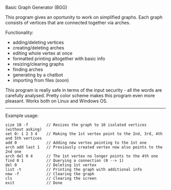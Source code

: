 Basic Graph Generator (BGG)

This program gives an oportunity to work on simplified graphs. Each graph
consists of vertices that are connected together via arches.

Functionality:
  - adding/deleting vertices
  - creating/deleting arches
  - editing whole vertex at once
  - formatted printing altogether with basic info
  - resizing/clearing graphs
  - finding arches
  - generating by a chatbot
  - importing from files (soon)

This program is really safe in terms of
the input security - all the words are
carefully analysed. Pretty color scheme
makes this program even more pleasant.
Works both on Linux and Windows OS.

---

Example usage:
```
size 10 -f        // Resizes the graph to 10 isolated vertices (without asking)
set 0: 1 2 3 4    // Making the 1st vertex point to the 2nd, 3rd, 4th and 5th vertices
add 0             // Adding new vertex pointing to the 1st one
arch add last 1   // Previously created vertex now also points to the 2nd one
arch del 0 4      // The 1st vertex no longer points to the 4th one
find 0 1          // Querying a connection (0 --> 1)
del 0             // Deleting 1st vertex
list -t           // Printing the graph with additional info
new -f            // Clearing the graph
cls               // Clearing the screen
exit              // Done
```
